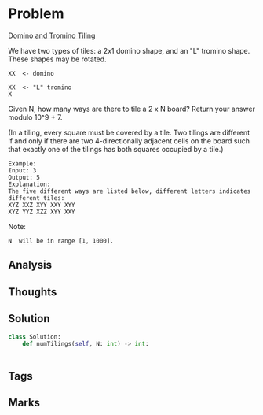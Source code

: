 # Problem
[Domino and Tromino Tiling](https://leetcode.com/problems/domino-and-tromino-tiling)

We have two types of tiles: a 2x1 domino shape, and an "L" tromino shape. These shapes may be rotated.
```
XX  <- domino

XX  <- "L" tromino
X
```
Given N, how many ways are there to tile a 2 x N board? Return your answer modulo 10^9 + 7.

(In a tiling, every square must be covered by a tile. Two tilings are different if and only if there are two 4-directionally adjacent cells on the board such that exactly one of the tilings has both squares occupied by a tile.)
```
Example:
Input: 3
Output: 5
Explanation: 
The five different ways are listed below, different letters indicates different tiles:
XYZ XXZ XYY XXY XYY
XYZ YYZ XZZ XYY XXY
```
Note:
```
N  will be in range [1, 1000].
```
## Analysis

## Thoughts

## Solution
```python
class Solution:
    def numTilings(self, N: int) -> int:
        
```
## Tags


## Marks

[comment]: <timestamp:>